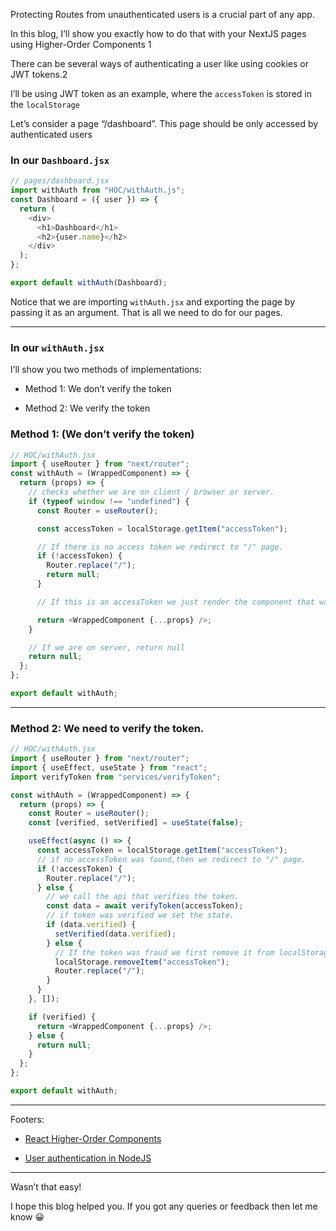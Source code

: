 
Protecting Routes from unauthenticated users is a crucial part of any app.

In this blog, I’ll show you exactly how to do that with your NextJS pages using Higher-Order Components 1

There can be several ways of authenticating a user like using cookies or JWT tokens.2

I’ll be using JWT token as an example, where the `accessToken` is stored in the `localStorage`

Let’s consider a page “/dashboard”. This page should be only accessed by authenticated users

### In our `Dashboard.jsx`

```typescript
// pages/dashboard.jsx
import withAuth from "HOC/withAuth.js";
const Dashboard = ({ user }) => {
  return (
    <div>
      <h1>Dashboard</h1>
      <h2>{user.name}</h2>
    </div>
  );
};

export default withAuth(Dashboard);
```

Notice that we are importing `withAuth.jsx` and exporting the page by passing it as an argument. That is all we need to do for our pages.

---

### In our `withAuth.jsx`

I’ll show you two methods of implementations:

- Method 1: We don’t verify the token

- Method 2: We verify the token

### Method 1: (We don’t verify the token)

```typescript
// HOC/withAuth.jsx
import { useRouter } from "next/router";
const withAuth = (WrappedComponent) => {
  return (props) => {
    // checks whether we are on client / browser or server.
    if (typeof window !== "undefined") {
      const Router = useRouter();

      const accessToken = localStorage.getItem("accessToken");

      // If there is no access token we redirect to "/" page.
      if (!accessToken) {
        Router.replace("/");
        return null;
      }

      // If this is an accessToken we just render the component that was passed with all its props

      return <WrappedComponent {...props} />;
    }

    // If we are on server, return null
    return null;
  };
};

export default withAuth;
```

---

### Method 2: We need to verify the token.

```typescript
// HOC/withAuth.jsx
import { useRouter } from "next/router";
import { useEffect, useState } from "react";
import verifyToken from "services/verifyToken";

const withAuth = (WrappedComponent) => {
  return (props) => {
    const Router = useRouter();
    const [verified, setVerified] = useState(false);

    useEffect(async () => {
      const accessToken = localStorage.getItem("accessToken");
      // if no accessToken was found,then we redirect to "/" page.
      if (!accessToken) {
        Router.replace("/");
      } else {
        // we call the api that verifies the token.
        const data = await verifyToken(accessToken);
        // if token was verified we set the state.
        if (data.verified) {
          setVerified(data.verified);
        } else {
          // If the token was fraud we first remove it from localStorage and then redirect to "/"
          localStorage.removeItem("accessToken");
          Router.replace("/");
        }
      }
    }, []);

    if (verified) {
      return <WrappedComponent {...props} />;
    } else {
      return null;
    }
  };
};

export default withAuth;
```

---

Footers:

- [React Higher-Order Components](https://reactjs.org/docs/higher-order-components.html)

- [User authentication in NodeJS](https://debbie.hashnode.dev/a-beginners-guide-to-user-authentication-and-authorization-with-json-web-tokens-versus-sessions-in-nodejs)

---

Wasn’t that easy!

I hope this blog helped you. If you got any queries or feedback then let me know 😀
